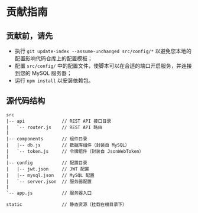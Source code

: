 # 贡献指南

## 贡献前，请先

- 执行 `git update-index --assume-unchanged src/config/*` 以避免您本地的配置影响代码仓库上的配置模板；
- 配置 `src/config/` 中的配置文件，使脚本可以在合适的端口开启服务，并连接到您的 MySQL 服务器；
- 运行 `npm install` 以安装依赖包。

## 源代码结构

```plain
src
|-- api				 // REST API 接口目录
|   `-- router.js	 // REST API 路由
|
|-- components		 // 组件目录
|   |-- db.js		 // 数据库组件（封装自 MySQL）
|   `-- token.js	 // 令牌组件（封装自 JsonWebToken）
|
|-- config			 // 配置目录
|   |-- jwt.json	 // JWT 配置
|   |-- mysql.json	 // MySQL 配置
|   `-- server.json	 // 服务器配置
|
`-- app.js			 // 服务器入口

static				 // 静态资源（挂载在根目录下）
```
